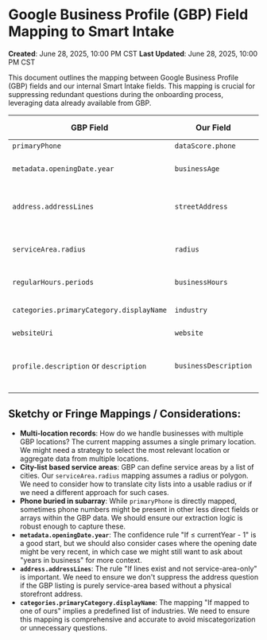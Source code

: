# Google Business Profile (GBP) Field Mapping to Smart Intake

**Created**: June 28, 2025, 10:00 PM CST
**Last Updated**: June 28, 2025, 10:00 PM CST

This document outlines the mapping between Google Business Profile (GBP) fields and our internal Smart Intake fields. This mapping is crucial for suppressing redundant questions during the onboarding process, leveraging data already available from GBP.

| GBP Field | Our Field | Confidence Rule | Suppress Question? |
|---|---|---|---|
| `primaryPhone` | `dataScore.phone` | If exists | ✅ Yes |
| `metadata.openingDate.year` | `businessAge` | If ≤ currentYear - 1 | ✅ Yes |
| `address.addressLines` | `streetAddress` | If lines exist and not service-area-only | ✅ Yes |
| `serviceArea.radius` | `radius` | If polygon or zip fallback present | ✅ Yes |
| `regularHours.periods` | `businessHours` | If any day has hours | ✅ Yes |
| `categories.primaryCategory.displayName` | `industry` | If mapped to one of ours | ✅ Yes |
| `websiteUri` | `website` | If exists | ✅ Yes |
| `profile.description` or `description` | `businessDescription` | If description length > 100 characters | ✅ Yes |

## Sketchy or Fringe Mappings / Considerations:

*   **Multi-location records**: How do we handle businesses with multiple GBP locations? The current mapping assumes a single primary location. We might need a strategy to select the most relevant location or aggregate data from multiple locations.
*   **City-list based service areas**: GBP can define service areas by a list of cities. Our `serviceArea.radius` mapping assumes a radius or polygon. We need to consider how to translate city lists into a usable radius or if we need a different approach for such cases.
*   **Phone buried in subarray**: While `primaryPhone` is directly mapped, sometimes phone numbers might be present in other less direct fields or arrays within the GBP data. We should ensure our extraction logic is robust enough to capture these.
*   **`metadata.openingDate.year`**: The confidence rule "If ≤ currentYear - 1" is a good start, but we should also consider cases where the opening date might be very recent, in which case we might still want to ask about "years in business" for more context.
*   **`address.addressLines`**: The rule "If lines exist and not service-area-only" is important. We need to ensure we don't suppress the address question if the GBP listing is purely service-area based without a physical storefront address.
*   **`categories.primaryCategory.displayName`**: The mapping "If mapped to one of ours" implies a predefined list of industries. We need to ensure this mapping is comprehensive and accurate to avoid miscategorization or unnecessary questions.
